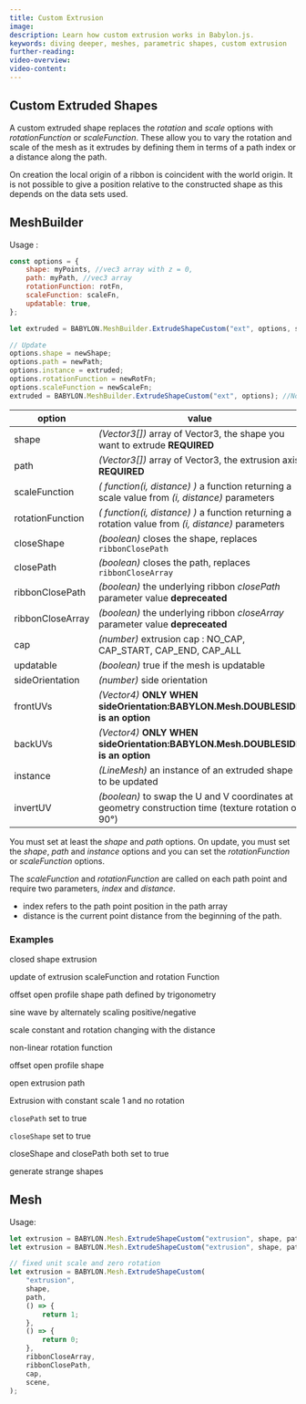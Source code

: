 ```yaml
---
title: Custom Extrusion
image:
description: Learn how custom extrusion works in Babylon.js.
keywords: diving deeper, meshes, parametric shapes, custom extrusion
further-reading:
video-overview:
video-content:
---
```


## Custom Extruded Shapes

A custom extruded shape replaces the _rotation_ and _scale_ options with _rotationFunction_ or _scaleFunction_. These allow you to vary the rotation and scale of the mesh as it extrudes by defining them in terms of a path index or a distance along the path.

On creation the local origin of a ribbon is coincident with the world origin. It is not possible to give a position relative to the constructed shape as this depends on the data sets used.

## MeshBuilder

Usage :

```javascript
const options = {
    shape: myPoints, //vec3 array with z = 0,
    path: myPath, //vec3 array
    rotationFunction: rotFn,
    scaleFunction: scaleFn,
    updatable: true,
};

let extruded = BABYLON.MeshBuilder.ExtrudeShapeCustom("ext", options, scene); //scene is optional and defaults to the current scene

// Update
options.shape = newShape;
options.path = newPath;
options.instance = extruded;
options.rotationFunction = newRotFn;
options.scaleFunction = newScaleFn;
extruded = BABYLON.MeshBuilder.ExtrudeShapeCustom("ext", options); //No scene parameter when using instance
```

| option           | value                                                                                               | default value     |
| ---------------- | --------------------------------------------------------------------------------------------------- | ----------------- |
| shape            | _(Vector3[])_ array of Vector3, the shape you want to extrude **REQUIRED**                          |
| path             | _(Vector3[])_ array of Vector3, the extrusion axis **REQUIRED**                                     |
| scaleFunction    | _( function(i, distance) )_ a function returning a scale value from _(i, distance)_ parameters      | {return 1;}       |
| rotationFunction | _( function(i, distance) )_ a function returning a rotation value from _(i, distance)_ parameters   | {return 0;}       |
|closeShape|_(boolean)_ closes the shape, replaces `ribbonClosePath`|false
|closePath|_(boolean)_ closes the path, replaces `ribbonCloseArray`|false
| ribbonClosePath  | _(boolean)_ the underlying ribbon _closePath_ parameter value  **depreceated**                             | false             |
| ribbonCloseArray | _(boolean)_ the underlying ribbon _closeArray_ parameter value  **depreceated**                             | false             |
| cap              | _(number)_ extrusion cap : NO_CAP, CAP_START, CAP_END, CAP_ALL                                      | NO_CAP            |
| updatable        | _(boolean)_ true if the mesh is updatable                                                           | false             |
| sideOrientation  | _(number)_ side orientation                                                                         | DEFAULTSIDE       |
| frontUVs         | _(Vector4)_ **ONLY WHEN sideOrientation:BABYLON.Mesh.DOUBLESIDE is an option**                      | Vector4(0,0, 1,1) |
| backUVs          | _(Vector4)_ **ONLY WHEN sideOrientation:BABYLON.Mesh.DOUBLESIDE is an option**                      | Vector4(0,0, 1,1) |
| instance         | _(LineMesh)_ an instance of an extruded shape to be updated                                         | null              |
| invertUV         | _(boolean)_ to swap the U and V coordinates at geometry construction time (texture rotation of 90°) | false             |

You must set at least the _shape_ and _path_ options. On update, you must set the _shape_, _path_ and _instance_ options and you can set the _rotationFunction_ or _scaleFunction_ options.

The _scaleFunction_ and _rotationFunction_ are called on each path point and require two parameters, _index_ and _distance_.

-   index refers to the path point position in the path array
-   distance is the current point distance from the beginning of the path.

### Examples

<Playground id="#ZMKN5T#111" title="Closed Shape Extrusion" description="Closed shape extrusion."/>  

closed shape extrusion   

<Playground id="#ZMKN5T#112" title="Updatable Extrusion" description="Updatable extrusion."/>  

update of extrusion scaleFunction and rotation Function   


 <Playground id="#ZMKN5T#3" title="Offset Using Trigonometry" description="Offset open profile shape path defined by trigonometry."/>  

 offset open profile shape path defined by trigonometry  


<Playground id="#ZMKN5T#4" title="Sine Wave" description="Sine wave by alternately scaling positive/negative."/>  

sine wave by alternately scaling positive/negative  

<Playground id="#ZMKN5T#5" title="Rotation Evolving With The Distance" description="Rrotation evolving with the distance."/>  

scale constant and rotation changing with the distance  

<Playground id="#ZMKN5T#6" title="Non-Linear Rotation Function" description="Non-linear rotation function."/>  

non-linear rotation function  

<Playground id="#RF9W9#20" title="Offset Open Profile Shape" description="Simple example of offset open profile shape."/>  

offset open profile shape  

<Playground id="#RF9W9#21" title="Open Extrusion path" description="Simple example of open extrusion path."/>  

open extrusion path  

<Playground id="#RF9W9#43" title="Extrusion With Constant Scale" description="Simple example of extrusion with constant scale 1 and no rotation."/>  

Extrusion with constant scale 1 and no rotation  

<Playground id="#ZMKN5T#113" title="Custom Extrusion With path closed" description="Simple example of custom extrusion with path closed."/>  

`closePath` set to true  


<Playground id="#ZMKN5T#114" title="Custom Extrusion With shape closed" description="Simple example of custom extrusion with shape closed."/>  

`closeShape` set to true  

<Playground id="#ZMKN5T#115" title="Closed Shape and Path" description="Closed shape and path."/>  

closeShape and closePath both set to true  

<Playground id="#ZMKN5T#116" title="Strange Shapes With Custom Extrusion" description="Generating some strange shapes with custom extrusion."/>  

generate strange shapes  

## Mesh

Usage:

```javascript
let extrusion = BABYLON.Mesh.ExtrudeShapeCustom("extrusion", shape, path, scaleFunction, rotateFunction, ribbonCloseArray, ribbonClosePath, cap, scene);
let extrusion = BABYLON.Mesh.ExtrudeShapeCustom("extrusion", shape, path, scaleFunction, rotateFunction, ribbonCloseArray, ribbonClosePath, cap, scene, updatable, sideOrientation, instance); //optional parameters after scene

// fixed unit scale and zero rotation
let extrusion = BABYLON.Mesh.ExtrudeShapeCustom(
    "extrusion",
    shape,
    path,
    () => {
        return 1;
    },
    () => {
        return 0;
    },
    ribbonCloseArray,
    ribbonClosePath,
    cap,
    scene,
);
```
